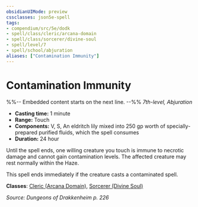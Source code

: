 ```yaml
---
obsidianUIMode: preview
cssclasses: json5e-spell
tags:
- compendium/src/5e/dodk
- spell/class/cleric/arcana-domain
- spell/class/sorcerer/divine-soul
- spell/level/7
- spell/school/abjuration
aliases: ["Contamination Immunity"]
---
```

# Contamination Immunity
%%-- Embedded content starts on the next line. --%%
*7th-level, Abjuration*  

- **Casting time:** 1 minute
- **Range:** Touch
- **Components:** V, S, An eldritch lily mixed into 250 gp worth of specially-prepared purified fluids, which the spell consumes
- **Duration:** 24 hour

Until the spell ends, one willing creature you touch is immune to necrotic damage and cannot gain contamination levels. The affected creature may rest normally within the Haze.

This spell ends immediately if the creature casts a contaminated spell.

**Classes**: [Cleric (Arcana Domain)](/Systems/5e/classes/cleric-arcana-domain-scag.md), [Sorcerer (Divine Soul)](/Systems/5e/classes/sorcerer-divine-soul-xge.md)

*Source: Dungeons of Drakkenheim p. 226*